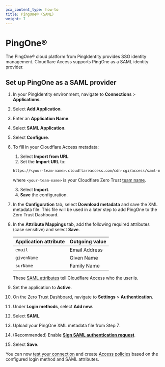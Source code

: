 ```yaml
---
pcx_content_type: how-to
title: PingOne® (SAML)
weight: 7
---
```


# PingOne®

The PingOne® cloud platform from PingIdentity provides SSO identity management. Cloudflare Access supports PingOne as a SAML identity provider.

## Set up PingOne as a SAML provider

1. In your PingIdentity environment, navigate to **Connections** > **Applications**.
2. Select **Add Application**.
3. Enter an **Application Name**.
4. Select **SAML Application**.
5. Select **Configure**.
6. To fill in your Cloudflare Access metadata:

   1. Select **Import from URL**.
   2. Set the **Import URL** to:

   ```txt
   https://<your-team-name>.cloudflareaccess.com/cdn-cgi/access/saml-metadata
   ```

   where `<your-team-name>` is your Cloudflare Zero Trust [team name](/cloudflare-one/glossary/#team-domain).

   3. Select **Import**.
   4. **Save** the configuration.

7. In the **Configuration** tab, select **Download metadata** and save the XML metadata file. This file will be used in a later step to add PingOne to the Zero Trust Dashboard.
8. In the **Attribute Mappings** tab, add the following required attributes (case sensitive) and select **Save**.

   | Application attribute | Outgoing value |
   | --------------------- | -------------- |
   | `email`               | Email Address  |
   | `givenName`           | Given Name     |
   | `surName`             | Family Name    |

   These [SAML attributes](/cloudflare-one/identity/idp-integration/generic-saml/#saml-attributes) tell Cloudflare Access who the user is.

9. Set the application to **Active**.
10. On the [Zero Trust Dashboard](https://dash.teams.cloudflare.com/), navigate to **Settings** > **Authentication**.
11. Under **Login methods**, select **Add new**.
12. Select **SAML**.
13. Upload your PingOne XML metadata file from Step 7.
14. (Recommended) Enable [**Sign SAML authentication request**](/cloudflare-one/identity/idp-integration/generic-saml/#sign-saml-authentication-request).
15. Select **Save**.

You can now [test your connection](/cloudflare-one/identity/idp-integration/#test-idps-on-the-zero-trust-dashboard) and create [Access policies](/cloudflare-one/policies/access/) based on the configured login method and SAML attributes.
